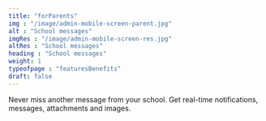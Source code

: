 ```yaml
---
title: "forParents"
img : "/image/admin-mobile-screen-parent.jpg"
alt : "School messages"
imgRes : "/image/admin-mobile-screen-res.jpg"
altRes : "School messages"
heading : "School messages"
weight: 1
typeofpage : "featuresBenefits"
draft: false
---
```


Never miss another message from your school. Get real-time notifications, messages, attachments and images.
